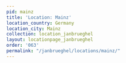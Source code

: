 ```yaml
---
pid: mainz
title: 'Location: Mainz'
location_country: Germany
location_city: Mainz
collection: location_janbrueghel
layout: locationpage_janbrueghel
order: '063'
permalink: "/janbrueghel/locations/mainz/"
---
```

